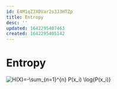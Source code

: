 ```yaml
---
id: E4M1qZ3XDVar2s3J3HTZp
title: Entropy
desc: ''
updated: 1642295407463
created: 1642295405142
---
```

# Entropy

![H\(X\)=-\sum\_{n=1}^{n} P\(x\_i\) \log{P\(x\_i\)}](https://i.upmath.me/svg/H%28X%29%3D-%5Csum_%7Bn%3D1%7D%5E%7Bn%7D%20P%28x_i%29%20%5Clog%7BP%28x_i%29%7D)


